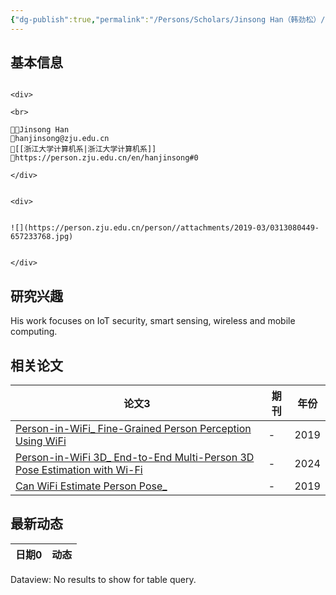 ```yaml
---
{"dg-publish":true,"permalink":"/Persons/Scholars/Jinsong Han（韩劲松）/","title":"Professor","tags":["scholar"]}
---
```



## 基本信息
````ad-flex

<div>

<br>

🧑‍🔬Jinsong Han
📮hanjinsong@zju.edu.cn
🏫[[浙江大学计算机系|浙江大学计算机系]]
🔗https://person.zju.edu.cn/en/hanjinsong#0

</div>


<div>


![](https://person.zju.edu.cn/person//attachments/2019-03/0313080449-657233768.jpg)


</div>

````

## 研究兴趣
His work focuses on IoT security, smart sensing, wireless and mobile computing.

## 相关论文
<div><table class="dataview table-view-table"><thead class="table-view-thead"><tr class="table-view-tr-header"><th class="table-view-th"><span>论文</span><span class="dataview small-text">3</span></th><th class="table-view-th"><span>期刊</span></th><th class="table-view-th"><span>年份</span></th></tr></thead><tbody class="table-view-tbody"><tr><td><span><a data-tooltip-position="top" aria-label="Inputs/Zotero/Person-in-WiFi_ Fine-Grained Person Perception Using WiFi.md" data-href="Inputs/Zotero/Person-in-WiFi_ Fine-Grained Person Perception Using WiFi.md" href="Inputs/Zotero/Person-in-WiFi_ Fine-Grained Person Perception Using WiFi.md" class="internal-link" target="_blank" rel="noopener">Person-in-WiFi_ Fine-Grained Person Perception Using WiFi</a></span></td><td><span>-</span></td><td>2019</td></tr><tr><td><span><a data-tooltip-position="top" aria-label="Inputs/Zotero/Person-in-WiFi 3D_ End-to-End Multi-Person 3D Pose Estimation with Wi-Fi.md" data-href="Inputs/Zotero/Person-in-WiFi 3D_ End-to-End Multi-Person 3D Pose Estimation with Wi-Fi.md" href="Inputs/Zotero/Person-in-WiFi 3D_ End-to-End Multi-Person 3D Pose Estimation with Wi-Fi.md" class="internal-link" target="_blank" rel="noopener">Person-in-WiFi 3D_ End-to-End Multi-Person 3D Pose Estimation with Wi-Fi</a></span></td><td><span>-</span></td><td>2024</td></tr><tr><td><span><a data-tooltip-position="top" aria-label="Inputs/Zotero/Can WiFi Estimate Person Pose_.md" data-href="Inputs/Zotero/Can WiFi Estimate Person Pose_.md" href="Inputs/Zotero/Can WiFi Estimate Person Pose_.md" class="internal-link" target="_blank" rel="noopener">Can WiFi Estimate Person Pose_</a></span></td><td><span>-</span></td><td>2019</td></tr></tbody></table></div>

## 最新动态
<div><table class="dataview table-view-table"><thead class="table-view-thead"><tr class="table-view-tr-header"><th class="table-view-th"><span>日期</span><span class="dataview small-text">0</span></th><th class="table-view-th"><span>动态</span></th></tr></thead><tbody class="table-view-tbody"></tbody></table><div class="dataview dataview-error-box"><p class="dataview dataview-error-message">Dataview: No results to show for table query.</p></div></div>